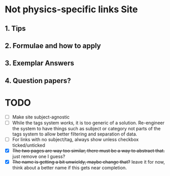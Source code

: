 # Not physics-specific links Site
## 1. Tips
## 2. Formulae and how to apply
## 3. Exemplar Answers
## 4. Question papers?

# TODO
- [ ] Make site subject-agnostic
- [ ] While the tags system *works,* it is too generic of a solution. Re-engineer the system to have things such as subject or category not parts of the tags system to allow better filtering and separation of data.
- [ ] For links with no subject/tag, always show unless checkbox ticked/unticked
- [x] ~~The two pages are way too similar, there must be a way to abstract that.~~ just remove one I guess?
- [x] ~~The name is getting a bit unwieldy, maybe change that?~~ leave it for now, think about a better name if this gets near completion.